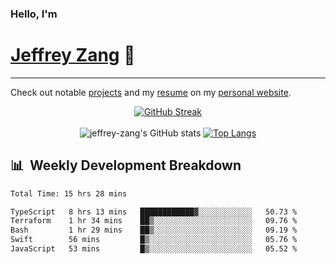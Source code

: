 
### Hello, I'm 
# [Jeffrey Zang](https://www.linkedin.com/in/jeffreyzang/) 🦀

---

Check out notable [projects](https://jeffz.dev/projects) and my [resume](https://jeffz.dev/resume) on my [personal website](https://jeffz.dev/).

<div align = 'center'>

[![GitHub Streak](https://github-readme-streak-stats.herokuapp.com/?user=jeffrey-zang&theme=tokyonight)](https://git.io/streak-stats)
<br></br>
![jeffrey-zang's GitHub stats](https://github-readme-stats.vercel.app/api?username=jeffrey-zang&show_icons=true&theme=tokyonight&hide_rank=true&hide=stars) 
[![Top Langs](https://github-readme-stats.vercel.app/api/top-langs/?username=jeffrey-zang&hide=ShaderLab,HLSL&layout=compact&theme=tokyonight)](https://github.com/anuraghazra/github-readme-stats)

</div>

## 📊 &nbsp;Weekly Development Breakdown
<!--START_SECTION:waka-->

```txt
Total Time: 15 hrs 28 mins

TypeScript   8 hrs 13 mins   ████████████▓░░░░░░░░░░░░   50.73 %
Terraform    1 hr 34 mins    ██▒░░░░░░░░░░░░░░░░░░░░░░   09.76 %
Bash         1 hr 29 mins    ██▒░░░░░░░░░░░░░░░░░░░░░░   09.19 %
Swift        56 mins         █▒░░░░░░░░░░░░░░░░░░░░░░░   05.76 %
JavaScript   53 mins         █▒░░░░░░░░░░░░░░░░░░░░░░░   05.52 %
```

<!--END_SECTION:waka-->

